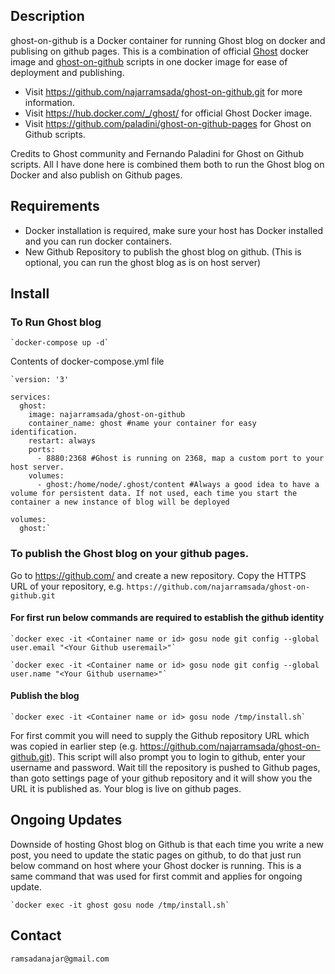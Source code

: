 ## Description
ghost-on-github is a Docker container for running Ghost blog on docker and publising on github pages. 
This is a combination of official [Ghost](https://hub.docker.com/_/ghost/) docker image and [ghost-on-github](https://github.com/paladini/ghost-on-github-pages) scripts in one docker image for ease of deployment and publishing.

- Visit https://github.com/najarramsada/ghost-on-github.git for more information.
- Visit https://hub.docker.com/_/ghost/ for official Ghost Docker image.
- Visit https://github.com/paladini/ghost-on-github-pages for Ghost on Github scripts.

Credits to Ghost community and Fernando Paladini for Ghost on Github scripts. All I have done here is combined them both to run the Ghost blog on Docker and also publish on Github pages.

## Requirements
 - Docker installation is required, make sure your host has Docker installed and you can run docker containers.
 - New Github Repository to publish the ghost blog on github. (This is optional, you can run the ghost blog as is on host server)
 
## Install

### To Run Ghost blog

	`docker-compose up -d`
	
Contents of docker-compose.yml file
	
	`version: '3'

	services:
	  ghost:
        image: najarramsada/ghost-on-github
        container_name: ghost #name your container for easy identification.
        restart: always
        ports:
          - 8880:2368 #Ghost is running on 2368, map a custom port to your host server.
        volumes:
          - ghost:/home/node/.ghost/content	#Always a good idea to have a volume for persistent data. If not used, each time you start the container a new instance of blog will be deployed  

    volumes:
      ghost:`
 
### To publish the Ghost blog on your github pages.

Go to https://github.com/ and create a new repository. Copy the HTTPS URL of your repository, e.g. `https://github.com/najarramsada/ghost-on-github.git` 

#### For first run below commands are required to establish the github identity

	`docker exec -it <Container name or id> gosu node git config --global user.email "<Your Github useremail>"`
	
	`docker exec -it <Container name or id> gosu node git config --global user.name "<Your Github username>"`
 
#### Publish the blog

	`docker exec -it <Container name or id> gosu node /tmp/install.sh`
	
For first commit you will need to supply the Github repository URL which was copied in earlier step (e.g. https://github.com/najarramsada/ghost-on-github.git). This script will also prompt you to login to github, enter your username and password.
Wait till the repository is pushed to Github pages, than goto settings page of your github repository and it will show you the URL it is published as. Your blog is live on github pages.

## Ongoing Updates

Downside of hosting Ghost blog on Github is that each time you write a new post, you need to update the static pages on github, to do that just run below command on host where your Ghost docker is running. This is a same command that was used for first commit and applies for ongoing update.

	`docker exec -it ghost gosu node /tmp/install.sh`

## Contact
`ramsadanajar@gmail.com`
